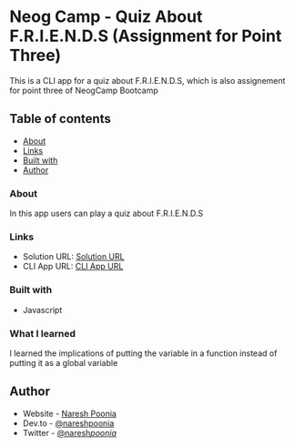 # Neog Camp - Quiz About F.R.I.E.N.D.S (Assignment for Point Three)

This is a CLI app for a quiz about F.R.I.E.N.D.S, which is also assignement for point three of NeogCamp Bootcamp

## Table of contents

- [About](#about)
- [Links](#links)
- [Built with](#built-with)
- [Author](#author)

### About

In this app users can play a quiz about F.R.I.E.N.D.S

### Links

- Solution URL: [Solution URL](https://github.com/nareshpoonia/friends-quiz-cli-app)
- CLI App URL: [CLI App URL](https://replit.com/@nareshpoonia/FriendsQuiz?embed=1&output=1)

### Built with

- Javascript

### What I learned

I learned the implications of putting the variable in a function instead of putting it as a global variable

## Author

- Website - [Naresh Poonia](https://www.nareshpoonia.com)
- Dev.to - [@nareshpoonia](https://dev.to/naresh)
- Twitter - [@naresh*poonia*](https://twitter.com/naresh_poonia_)
